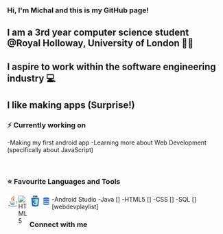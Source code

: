 ### Hi, I'm Michal and this is my GitHub page!

## I am a 3rd year computer science student @Royal Holloway, University of London 👨‍🎓
## I aspire to work within the software engineering industry 💻
## I like making apps (Surprise!)


### ⚡ Currently working on
-Making my first android app
-Learning more about Web Development (specifically about JavaScript)

<br />

### ⭐ Favourite Languages and Tools
-Android Studio
-Java [<img align="left" alt="Java" width="26px" src="https://raw.githubusercontent.com/github/explore/80688e429a7d4ef2fca1e82350fe8e3517d3494d/topics/java/java.png">]
-HTML5 [<img align="left" alt="HTML5" width="26px" src="https://raw.githubusercontent.com/github/explore/80688e429a7d4ef2fca1e82350fe8e3517d3494d/topics/HTML5/HTML5.png">]
-CSS [<img align="left" alt="CSS3" width="26px" src="https://raw.githubusercontent.com/github/explore/80688e429a7d4ef2fca1e82350fe8e3517d3494d/topics/css/css.png" />]
-SQL [<img align="left" alt="SQL" width="26px" src="https://raw.githubusercontent.com/github/explore/80688e429a7d4ef2fca1e82350fe8e3517d3494d/topics/sql/sql.png" />][webdevplaylist]

### Connect with me